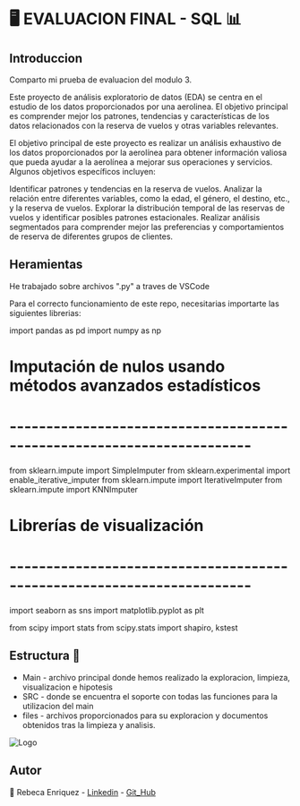 
# 🖥️ EVALUACION FINAL - SQL  📊



## Introduccion

Comparto mi prueba de evaluacion del modulo 3.

Este proyecto de análisis exploratorio de datos (EDA) se centra en el estudio de los datos proporcionados por una aerolinea. El objetivo principal es comprender mejor los patrones, tendencias y características de los datos relacionados con la reserva de vuelos y otras variables relevantes.

El objetivo principal de este proyecto es realizar un análisis exhaustivo de los datos proporcionados por la aerolínea para obtener información valiosa que pueda ayudar a la aerolínea a mejorar sus operaciones y servicios. Algunos objetivos específicos incluyen:

Identificar patrones y tendencias en la reserva de vuelos.
Analizar la relación entre diferentes variables, como la edad, el género, el destino, etc., y la reserva de vuelos.
Explorar la distribución temporal de las reservas de vuelos y identificar posibles patrones estacionales.
Realizar análisis segmentados para comprender mejor las preferencias y comportamientos de reserva de diferentes grupos de clientes.

## Heramientas

He trabajado sobre archivos ".py" a traves de VSCode

Para el correcto funcionamiento de este repo, necesitarias importarte las siguientes librerias:

import pandas as pd 
import numpy as np

# Imputación de nulos usando métodos avanzados estadísticos
# -----------------------------------------------------------------------
from sklearn.impute import SimpleImputer
from sklearn.experimental import enable_iterative_imputer
from sklearn.impute import IterativeImputer
from sklearn.impute import KNNImputer

# Librerías de visualización
# -----------------------------------------------------------------------
import seaborn as sns
import matplotlib.pyplot as plt

from scipy import stats
from scipy.stats import shapiro, kstest


## Estructura 📂

- Main - archivo principal donde hemos realizado la exploracion, limpieza, visualizacion e hipotesis
- SRC - donde se encuentra el soporte con todas las funciones para la utilizacion del main
- files - archivos proporcionados para su exploracion y documentos obtenidos tras la limpieza y analisis.


![Logo](https://64.media.tumblr.com/8c569df7f0d22444512f15923d6a7c71/tumblr_ntlwgyjgKt1ro8ysbo1_500.gifv)


## Autor

💫 Rebeca Enriquez
    - [Linkedin](https://www.linkedin.com/in/rebeca-enr%C3%ADquez-mart%C3%ADn-a2ab71176/)
    - [Git_Hub](https://github.com/rebeca-enma)


